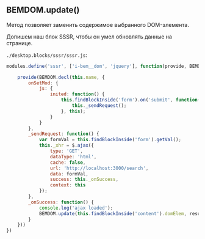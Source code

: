 ## BEMDOM.update()

Метод позволяет заменить содержимое выбранного DOM-элемента. 

Допишем наш блок SSSR, чтобы он умел обновлять данные на странице.

`./desktop.blocks/sssr/sssr.js`:

```js
modules.define('sssr', ['i-bem__dom', 'jquery'], function(provide, BEMDOM, $) {

    provide(BEMDOM.decl(this.name, {
        onSetMod: {
            js: {
                inited: function() {
                    this.findBlockInside('form').on('submit', function() {
                        this._sendRequest();
                    }, this);
                }
            }
        },
        _sendRequest: function() {
            var formVal = this.findBlockInside('form').getVal();
            this._xhr = $.ajax({
                type: 'GET',
                dataType: 'html',
                cache: false,
                url: 'http://localhost:3000/search',
                data: formVal,
                success: this._onSuccess,
                context: this
            });
        },
        _onSuccess: function() {
            console.log('ajax loaded');
            BEMDOM.update(this.findBlockInside('content').domElem, result);
        }
    }))
})
```


